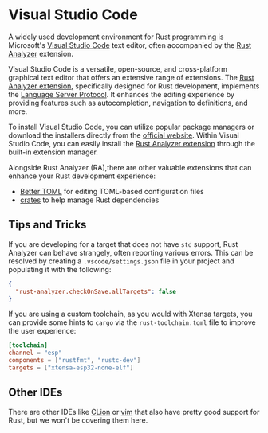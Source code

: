 # Visual Studio Code

A widely used development environment for Rust programming is Microsoft's [Visual Studio Code] text editor, often accompanied by the [Rust Analyzer] extension.

Visual Studio Code is a versatile, open-source, and cross-platform graphical text editor that offers an extensive range of extensions. The [Rust Analyzer extension], specifically designed for Rust development, implements the [Language Server Protocol]. It enhances the editing experience by providing features such as autocompletion, navigation to definitions, and more.

To install Visual Studio Code, you can utilize popular package managers or download the installers directly from the [official website][vscode-installer]. Within Visual Studio Code, you can easily install the  [Rust Analyzer extension] through the built-in extension manager.

Alongside Rust Analyzer (RA),there are other valuable extensions that can enhance your Rust development experience:

- [Better TOML] for editing TOML-based configuration files
- [crates] to help manage Rust dependencies

[visual studio code]: https://code.visualstudio.com/
[rust analyzer]: https://rust-analyzer.github.io/
[Rust Analyzer extension]: https://marketplace.visualstudio.com/items?itemName=rust-lang.rust-analyzer
[language server protocol]: https://microsoft.github.io/language-server-protocol/
[Better TOML]: https://marketplace.visualstudio.com/items?itemName=bungcip.better-toml
[crates]: https://marketplace.visualstudio.com/items?itemName=serayuzgur.crates
[vscode-installer]: https://code.visualstudio.com/download

## Tips and Tricks

If you are developing for a target that does not have `std` support, Rust Analyzer can behave strangely, often reporting various errors. This can be resolved by creating a `.vscode/settings.json` file in your project and populating it with the following:

```json
{
  "rust-analyzer.checkOnSave.allTargets": false
}
```

If you are using a custom toolchain, as you would with Xtensa targets, you can provide some hints to `cargo` via the `rust-toolchain.toml` file to improve the user experience:

```toml
[toolchain]
channel = "esp"
components = ["rustfmt", "rustc-dev"]
targets = ["xtensa-esp32-none-elf"]
```

## Other IDEs

There are other IDEs like [CLion] or [vim] that also have pretty good support for Rust,
but we won't be covering them here.

[CLion]: https://www.jetbrains.com/clion/
[vim]: https://www.vim.org/
